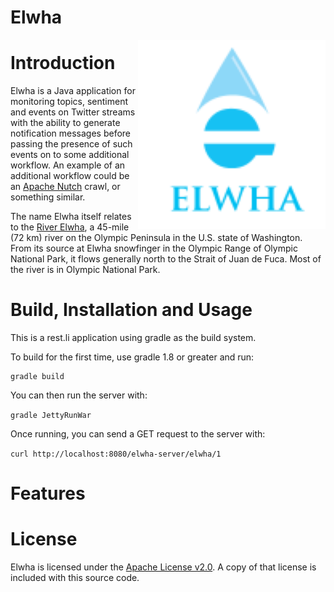 Elwha
======

<img src="./docs/logo.png" align="right" width="300" />

# Introduction
Elwha is a Java application for monitoring topics, sentiment and events on Twitter streams 
with the ability to generate notification messages before passing the presence of such 
events on to some additional workflow. An example of an additional workflow could be 
an [Apache Nutch](http://nutch.apache.org) crawl, or something similar.

The name Elwha itself relates to the [River Elwha](https://en.wikipedia.org/wiki/Elwha_River), a 
45-mile (72 km) river on the Olympic Peninsula in the U.S. state of Washington. From its source 
at Elwha snowfinger in the Olympic Range of Olympic National Park, it flows generally north to 
the Strait of Juan de Fuca. Most of the river is in Olympic National Park.

# Build, Installation and Usage

This is a rest.li application using gradle as the build system.

To build for the first time, use gradle 1.8 or greater and run:

```
gradle build
```

You can then run the server with:

`gradle JettyRunWar`

Once running, you can send a GET request to the server with:

`curl http://localhost:8080/elwha-server/elwha/1`

# Features

# License
Elwha is licensed under the [Apache License v2.0](http://www.apache.org/licenses/LICENSE-2.0).
A copy of that license is included with this source code.
